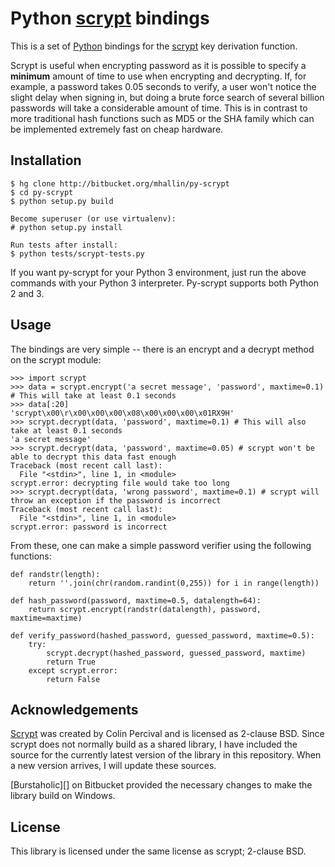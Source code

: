 Python [scrypt][] bindings
==========================

This is a set of [Python][] bindings for the [scrypt][] key derivation function. 

Scrypt is useful when encrypting password as it is possible to specify a
**minimum** amount of time to use when encrypting and decrypting. If, for
example, a password takes 0.05 seconds to verify, a user won't notice the
slight delay when signing in, but doing a brute force search of several
billion passwords will take a considerable amount of time. This is in
contrast to more traditional hash functions such as MD5 or the SHA family
which can be implemented extremely fast on cheap hardware.

Installation
------------

    $ hg clone http://bitbucket.org/mhallin/py-scrypt
    $ cd py-scrypt
    $ python setup.py build
    
    Become superuser (or use virtualenv):
    # python setup.py install

    Run tests after install:
    $ python tests/scrypt-tests.py


If you want py-scrypt for your Python 3 environment, just run the
above commands with your Python 3 interpreter. Py-scrypt supports both
Python 2 and 3.

Usage
-----

The bindings are very simple -- there is an encrypt and a decrypt method on
the scrypt module:

	>>> import scrypt
	>>> data = scrypt.encrypt('a secret message', 'password', maxtime=0.1) # This will take at least 0.1 seconds
	>>> data[:20]
	'scrypt\x00\r\x00\x00\x00\x08\x00\x00\x00\x01RX9H'
	>>> scrypt.decrypt(data, 'password', maxtime=0.1) # This will also take at least 0.1 seconds
	'a secret message'
	>>> scrypt.decrypt(data, 'password', maxtime=0.05) # scrypt won't be able to decrypt this data fast enough
	Traceback (most recent call last):
	  File "<stdin>", line 1, in <module>
	scrypt.error: decrypting file would take too long
	>>> scrypt.decrypt(data, 'wrong password', maxtime=0.1) # scrypt will throw an exception if the password is incorrect
	Traceback (most recent call last):
	  File "<stdin>", line 1, in <module>
	scrypt.error: password is incorrect

From these, one can make a simple password verifier using the following
functions:

	def randstr(length):
	    return ''.join(chr(random.randint(0,255)) for i in range(length))

	def hash_password(password, maxtime=0.5, datalength=64):
	    return scrypt.encrypt(randstr(datalength), password, maxtime=maxtime)

	def verify_password(hashed_password, guessed_password, maxtime=0.5):
		try:
			scrypt.decrypt(hashed_password, guessed_password, maxtime)
			return True
		except scrypt.error:
			return False

Acknowledgements
----------------

[Scrypt][] was created by Colin Percival and is licensed as 2-clause BSD.
Since scrypt does not normally build as a shared library, I have included
the source for the currently latest version of the library in this
repository. When a new version arrives, I will update these sources.

[Burstaholic][] on Bitbucket provided the necessary changes to make
the library build on Windows.

License
-------

This library is licensed under the same license as scrypt; 2-clause BSD.

[scrypt]: http://www.tarsnap.com/scrypt.html
[Python]: http://python.org
